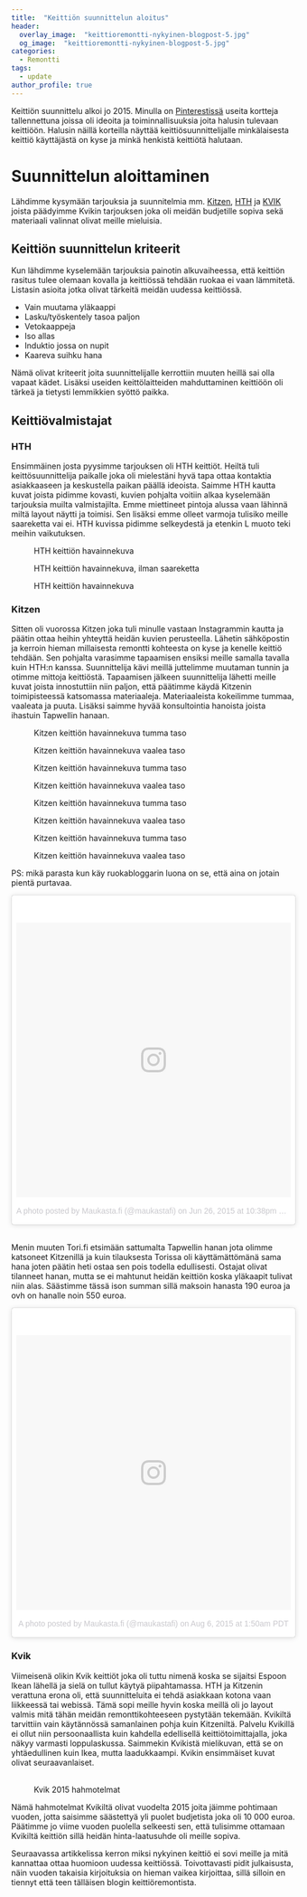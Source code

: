 ```yaml
---
title:  "Keittiön suunnittelun aloitus"
header:
  overlay_image:  "keittioremontti-nykyinen-blogpost-5.jpg"
  og_image:  "keittioremontti-nykyinen-blogpost-5.jpg"
categories: 
  - Remontti
tags:
  - update
author_profile: true
---
```


Keittiön suunnittelu alkoi jo 2015. Minulla on <a href="https://fi.pinterest.com/vjandrei/omaan-keitti%C3%B6%C3%B6n/" target="_black">Pinterestissä</a> useita kortteja tallennettuna joissa oli ideoita ja toiminnallisuuksia joita halusin tulevaan keittiöön.  Halusin näillä korteilla näyttää keittiösuunnittelijalle minkälaisesta keittiö käyttäjästä on kyse ja minkä henkistä keittiötä halutaan.

<a data-pin-do="embedPin" href="https://fi.pinterest.com/pin/10485011609133392/"></a>
<a data-pin-do="embedPin" href="https://fi.pinterest.com/pin/10485011609264660/"></a>
<a data-pin-do="embedPin" href="https://fi.pinterest.com/pin/10485011609173299/"></a>

# Suunnittelun aloittaminen

Lähdimme kysymään tarjouksia ja suunnitelmia mm.
<a href="" target="_blank">Kitzen</a>, <a href="" target="_blank">HTH</a> ja <a href="" target="_blank">KVIK</a> joista päädyimme Kvikin tarjouksen joka oli meidän budjetille sopiva sekä materiaali valinnat olivat meille mieluisia.

## Keittiön suunnittelun kriteerit

Kun lähdimme kyselemään tarjouksia painotin alkuvaiheessa, että keittiön rasitus tulee olemaan kovalla ja keittiössä tehdään ruokaa ei vaan lämmitetä. Listasin asioita jotka olivat tärkeitä meidän uudessa keittiössä.

- Vain muutama yläkaappi
- Lasku/työskentely tasoa paljon
- Vetokaappeja
- Iso allas
- Induktio jossa on nupit
- Kaareva suihku hana

Nämä olivat kriteerit joita suunnittelijalle kerrottiin muuten heillä sai olla vapaat kädet. Lisäksi useiden keittölaitteiden mahduttaminen keittiöön oli tärkeä ja tietysti lemmikkien syöttö paikka. 


## Keittiövalmistajat

### HTH
Ensimmäinen josta pyysimme tarjouksen oli HTH keittiöt. 
Heiltä tuli keittösuunnittelija paikalle joka oli mielestäni hyvä tapa ottaa kontaktia 
asiakkaaseen ja keskustella paikan päällä ideoista.
Saimme HTH kautta kuvat joista pidimme kovasti, kuvien pohjalta voitiin alkaa kyselemään tarjouksia muilta valmistajilta. 
Emme miettineet pintoja alussa vaan lähinnä miltä layout näytti ja toimisi. Sen lisäksi emme olleet varmoja tulisiko
meille saareketta vai ei. HTH kuvissa pidimme selkeydestä ja etenkin L muoto teki meihin vaikutuksen.


<figure class="align-center">
  <img src="{{ site.url }}{{ site.baseurl }}/images/hth-1.jpg" alt="">
  <figcaption>HTH keittiön havainnekuva</figcaption>
</figure> 

<figure class="align-center">
  <img src="{{ site.url }}{{ site.baseurl }}/images/hth-2.jpg" alt="">
  <figcaption>HTH keittiön havainnekuva, ilman saareketta</figcaption>
</figure> 

<figure class="align-center">
  <img src="{{ site.url }}{{ site.baseurl }}/images/hth-3.jpg" alt="">
  <figcaption>HTH keittiön havainnekuva</figcaption>
</figure> 


### Kitzen
Sitten oli vuorossa Kitzen joka tuli minulle vastaan Instagrammin kautta ja päätin ottaa heihin yhteyttä heidän kuvien perusteella.
Lähetin sähköpostin ja kerroin hieman millaisesta remontti kohteesta on kyse ja kenelle keittiö tehdään. Sen pohjalta varasimme tapaamisen ensiksi meille samalla tavalla kuin HTH:n kanssa. Suunnittelija kävi meillä juttelimme muutaman tunnin ja otimme mittoja keittiöstä.
Tapaamisen jälkeen suunnittelija lähetti meille kuvat joista innostuttiin niin paljon, että päätimme käydä Kitzenin toimipisteessä katsomassa materiaaleja.
Materiaaleista kokeilimme tummaa, vaaleata ja puuta. Lisäksi saimme hyvää konsultointia hanoista joista ihastuin Tapwellin hanaan. 

<figure class="align-center">
  <img src="{{ site.url }}{{ site.baseurl }}/images/kitzen-1-musta.jpg" alt="">
  <figcaption>Kitzen keittiön havainnekuva tumma taso </figcaption>
</figure> 

<figure class="align-center">
  <img src="{{ site.url }}{{ site.baseurl }}/images/kitzen-1-valkoinen.jpg" alt="">
  <figcaption>Kitzen keittiön havainnekuva vaalea taso</figcaption>
</figure> 

<figure class="align-center">
  <img src="{{ site.url }}{{ site.baseurl }}/images/kitzen-2-musta.jpg" alt="">
  <figcaption>Kitzen keittiön havainnekuva tumma taso </figcaption>
</figure> 

<figure class="align-center">
  <img src="{{ site.url }}{{ site.baseurl }}/images/kitzen-2-valkoinen.jpg" alt="">
  <figcaption>Kitzen keittiön havainnekuva vaalea taso</figcaption>
</figure> 


<figure class="align-center">
  <img src="{{ site.url }}{{ site.baseurl }}/images/kitzen-3-musta.jpg" alt="">
  <figcaption>Kitzen keittiön havainnekuva tumma taso </figcaption>
</figure> 

<figure class="align-center">
  <img src="{{ site.url }}{{ site.baseurl }}/images/kitzen-3-valkoinen.jpg" alt="">
  <figcaption>Kitzen keittiön havainnekuva vaalea taso</figcaption>
</figure> 

<figure class="align-center">
  <img src="{{ site.url }}{{ site.baseurl }}/images/kitzen-4-musta.jpg" alt="">
  <figcaption>Kitzen keittiön havainnekuva tumma taso </figcaption>
</figure> 

<figure class="align-center">
  <img src="{{ site.url }}{{ site.baseurl }}/images/kitzen-4-valkoinen.jpg" alt="">
  <figcaption>Kitzen keittiön havainnekuva vaalea taso</figcaption>
</figure> 

PS: mikä parasta kun käy ruokabloggarin luona on se, että aina on jotain pientä purtavaa.
<blockquote class="instagram-media" data-instgrm-version="7" style=" background:#FFF; border:0; border-radius:3px; box-shadow:0 0 1px 0 rgba(0,0,0,0.5),0 1px 10px 0 rgba(0,0,0,0.15); margin: 1px; max-width:658px; padding:0; width:99.375%; width:-webkit-calc(100% - 2px); width:calc(100% - 2px);"><div style="padding:8px;"> <div style=" background:#F8F8F8; line-height:0; margin-top:40px; padding:50.0% 0; text-align:center; width:100%;"> <div style=" background:url(data:image/png;base64,iVBORw0KGgoAAAANSUhEUgAAACwAAAAsCAMAAAApWqozAAAABGdBTUEAALGPC/xhBQAAAAFzUkdCAK7OHOkAAAAMUExURczMzPf399fX1+bm5mzY9AMAAADiSURBVDjLvZXbEsMgCES5/P8/t9FuRVCRmU73JWlzosgSIIZURCjo/ad+EQJJB4Hv8BFt+IDpQoCx1wjOSBFhh2XssxEIYn3ulI/6MNReE07UIWJEv8UEOWDS88LY97kqyTliJKKtuYBbruAyVh5wOHiXmpi5we58Ek028czwyuQdLKPG1Bkb4NnM+VeAnfHqn1k4+GPT6uGQcvu2h2OVuIf/gWUFyy8OWEpdyZSa3aVCqpVoVvzZZ2VTnn2wU8qzVjDDetO90GSy9mVLqtgYSy231MxrY6I2gGqjrTY0L8fxCxfCBbhWrsYYAAAAAElFTkSuQmCC); display:block; height:44px; margin:0 auto -44px; position:relative; top:-22px; width:44px;"></div></div><p style=" color:#c9c8cd; font-family:Arial,sans-serif; font-size:14px; line-height:17px; margin-bottom:0; margin-top:8px; overflow:hidden; padding:8px 0 7px; text-align:center; text-overflow:ellipsis; white-space:nowrap;"><a href="https://www.instagram.com/p/4a8-RbGJdd/" style=" color:#c9c8cd; font-family:Arial,sans-serif; font-size:14px; font-style:normal; font-weight:normal; line-height:17px; text-decoration:none;" target="_blank">A photo posted by Maukasta.fi (@maukastafi)</a> on <time style=" font-family:Arial,sans-serif; font-size:14px; line-height:17px;" datetime="2015-06-27T05:38:08+00:00">Jun 26, 2015 at 10:38pm PDT</time></p></div></blockquote>
<script async defer src="//platform.instagram.com/en_US/embeds.js"></script>
<br/>

Menin muuten Tori.fi etsimään sattumalta Tapwellin hanan jota olimme katsoneet Kitzenillä ja kuin tilauksesta Torissa oli käyttämättömänä sama hana joten päätin heti ostaa sen pois todella edullisesti. Ostajat olivat tilanneet hanan, mutta se ei mahtunut heidän keittiön koska yläkaapit tulivat niin alas. Säästimme tässä ison summan sillä maksoin hanasta 190 euroa ja ovh on hanalle noin 550 euroa. 

<blockquote class="instagram-media" data-instgrm-version="7" style=" background:#FFF; border:0; border-radius:3px; box-shadow:0 0 1px 0 rgba(0,0,0,0.5),0 1px 10px 0 rgba(0,0,0,0.15); margin: 1px; max-width:658px; padding:0; width:99.375%; width:-webkit-calc(100% - 2px); width:calc(100% - 2px);"><div style="padding:8px;"> <div style=" background:#F8F8F8; line-height:0; margin-top:40px; padding:50.0% 0; text-align:center; width:100%;"> <div style=" background:url(data:image/png;base64,iVBORw0KGgoAAAANSUhEUgAAACwAAAAsCAMAAAApWqozAAAABGdBTUEAALGPC/xhBQAAAAFzUkdCAK7OHOkAAAAMUExURczMzPf399fX1+bm5mzY9AMAAADiSURBVDjLvZXbEsMgCES5/P8/t9FuRVCRmU73JWlzosgSIIZURCjo/ad+EQJJB4Hv8BFt+IDpQoCx1wjOSBFhh2XssxEIYn3ulI/6MNReE07UIWJEv8UEOWDS88LY97kqyTliJKKtuYBbruAyVh5wOHiXmpi5we58Ek028czwyuQdLKPG1Bkb4NnM+VeAnfHqn1k4+GPT6uGQcvu2h2OVuIf/gWUFyy8OWEpdyZSa3aVCqpVoVvzZZ2VTnn2wU8qzVjDDetO90GSy9mVLqtgYSy231MxrY6I2gGqjrTY0L8fxCxfCBbhWrsYYAAAAAElFTkSuQmCC); display:block; height:44px; margin:0 auto -44px; position:relative; top:-22px; width:44px;"></div></div><p style=" color:#c9c8cd; font-family:Arial,sans-serif; font-size:14px; line-height:17px; margin-bottom:0; margin-top:8px; overflow:hidden; padding:8px 0 7px; text-align:center; text-overflow:ellipsis; white-space:nowrap;"><a href="https://www.instagram.com/p/6CSyU_GJf9/" style=" color:#c9c8cd; font-family:Arial,sans-serif; font-size:14px; font-style:normal; font-weight:normal; line-height:17px; text-decoration:none;" target="_blank">A photo posted by Maukasta.fi (@maukastafi)</a> on <time style=" font-family:Arial,sans-serif; font-size:14px; line-height:17px;" datetime="2015-08-06T08:50:31+00:00">Aug 6, 2015 at 1:50am PDT</time></p></div></blockquote>
<script async defer src="//platform.instagram.com/en_US/embeds.js"></script> 


### Kvik
Viimeisenä olikin Kvik keittiöt joka oli tuttu nimenä koska se sijaitsi Espoon Ikean lähellä ja sielä on tullut käytyä piipahtamassa. 
HTH ja Kitzenin verattuna erona oli, että suunnitteluita ei tehdä asiakkaan kotona vaan liikkeessä tai webissä. Tämä sopi meille hyvin 
koska meillä oli jo layout valmis mitä tähän meidän remonttikohteeseen pystytään tekemään. Kvikiltä tarvittiin vain käytännössä samanlainen pohja kuin Kitzeniltä. Palvelu Kvikillä ei ollut niin persoonaallista kuin kahdella edellisellä keittiötoimittajalla, joka näkyy varmasti loppulaskussa. Saimmekin Kvikistä mielikuvan, että se on yhtäedullinen kuin Ikea, mutta laadukkaampi. Kvikin ensimmäiset kuvat olivat seuraavanlaiset.

<figure class="align-center">
  <img src="{{ site.url }}{{ site.baseurl }}/images/kvik-keittio-blogpost.jpg" alt="">
  <img src="{{ site.url }}{{ site.baseurl }}/images/kvik-keittio-blogpost-2.jpg" alt="">
  <img src="{{ site.url }}{{ site.baseurl }}/images/kvik-keittio-blogpost-3.jpg" alt="">
  <img src="{{ site.url }}{{ site.baseurl }}/images/kvik-keittio-blogpost-4.jpg" alt="">
  <img src="{{ site.url }}{{ site.baseurl }}/images/kvik-keittio-blogpost-5.jpg" alt="">
  <img src="{{ site.url }}{{ site.baseurl }}/images/kvik-keittio-blogpost-6.jpg" alt="">
  <img src="{{ site.url }}{{ site.baseurl }}/images/kvik-keittio-blogpost-7.jpg" alt="">
  <figcaption>Kvik 2015 hahmotelmat</figcaption>
</figure> 

Nämä hahmotelmat Kvikiltä olivat vuodelta 2015 joita jäimme pohtimaan vuoden, jotta saisimme säästettyä yli puolet budjetista joka oli 10 000 euroa. Päätimme jo viime vuoden puolella selkeesti sen, että tulisimme ottamaan Kvikiltä keittiön sillä heidän hinta-laatusuhde oli meille sopiva.

Seuraavassa artikkelissa kerron miksi nykyinen keittiö ei sovi meille ja mitä kannattaa ottaa huomioon uudessa keittiössä.
Toivottavasti pidit julkaisusta, näin vuoden takaisia kirjoituksia on hieman vaikea kirjoittaa, sillä silloin en tiennyt että teen tälläisen blogin keittiöremontista.



[jekyll-docs]: http://jekyllrb.com/docs/home
[jekyll-gh]:   https://github.com/jekyll/jekyll
[jekyll-talk]: https://talk.jekyllrb.com/